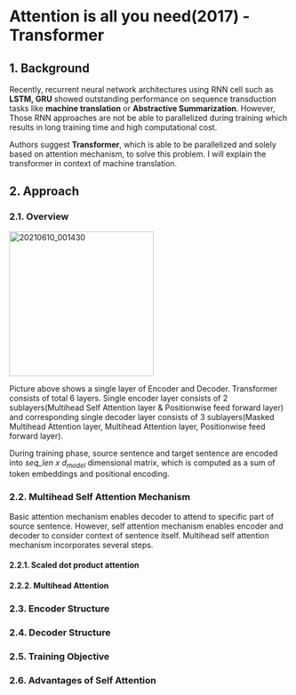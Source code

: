 # Attention is all you need(2017) - Transformer
## 1. Background
Recently, recurrent neural network architectures using RNN cell such as **LSTM, GRU** showed outstanding performance on sequence transduction tasks like **machine translation** or **Abstractive Summarization**.
However, Those RNN approaches are not be able to parallelized during training which results in long training time and high computational cost.

Authors suggest **Transformer**, which is able to be parallelized and solely based on attention mechanism, to solve this problem. I will explain the transformer in context of machine translation.

## 2. Approach
### 2.1. Overview
<img width="260" alt="20210610_001430" src="https://user-images.githubusercontent.com/70640345/121381752-f34f7600-c980-11eb-847a-dfad6a406195.png">

Picture above shows a single layer of Encoder and Decoder. Transformer consists of total 6 layers. Single encoder layer consists of 2 sublayers(Multihead Self Attention layer & Positionwise feed forward layer) and corresponding single decoder layer consists of 3 sublayers(Masked Multihead Attention layer, Multihead Attention layer, Positionwise feed forward layer).

During training phase, source sentence and target sentence are encoded into *seq_len x d<sub>model</sub>* dimensional matrix, which is computed as a sum of token embeddings and positional encoding. 

### 2.2. Multihead Self Attention Mechanism
Basic attention mechanism enables decoder to attend to specific part of source sentence. However, self attention mechanism enables encoder and decoder to consider context of sentence itself. Multihead self attention mechanism incorporates several steps.

#### 2.2.1. Scaled dot product attention
#### 2.2.2. Multihead Attention

### 2.3. Encoder Structure

### 2.4. Decoder Structure

### 2.5. Training Objective

### 2.6. Advantages of Self Attention
